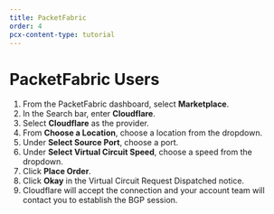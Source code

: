 ```yaml
---
title: PacketFabric
order: 4
pcx-content-type: tutorial
---
```


# PacketFabric Users

1. From the PacketFabric dashboard, select **Marketplace**.
1. In the Search bar, enter **Cloudflare**.
1. Select **Cloudflare** as the provider.
1. From **Choose a Location**, choose a location from the dropdown.
1. Under **Select Source Port**, choose a port.
1. Under **Select Virtual Circuit Speed**, choose a speed from the dropdown.
1. Click **Place Order**.
1. Click **Okay** in the Virtual Circuit Request Dispatched notice.
1. Cloudflare will accept the connection and your account team will contact you to establish the BGP session.
